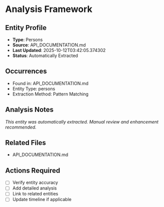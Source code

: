 # Analysis Framework

## Entity Profile
- **Type**: Persons
- **Source**: API_DOCUMENTATION.md
- **Last Updated**: 2025-10-12T03:42:05.374302
- **Status**: Automatically Extracted

## Occurrences
- Found in: API_DOCUMENTATION.md
- Entity Type: persons
- Extraction Method: Pattern Matching

## Analysis Notes
*This entity was automatically extracted. Manual review and enhancement recommended.*

## Related Files
- API_DOCUMENTATION.md

## Actions Required
- [ ] Verify entity accuracy
- [ ] Add detailed analysis
- [ ] Link to related entities
- [ ] Update timeline if applicable
